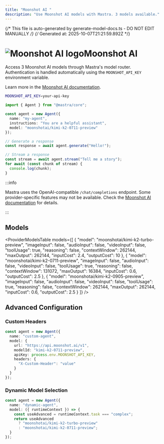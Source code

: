 ```yaml
---
title: "Moonshot AI "
description: "Use Moonshot AI models with Mastra. 3 models available."
---
```


{/* This file is auto-generated by generate-model-docs.ts - DO NOT EDIT MANUALLY */}
{/* Generated at: 2025-10-07T21:21:59.892Z */}

# <img src="https://models.dev/logos/moonshotai.svg" alt="Moonshot AI logo" className="inline w-8 h-8 mr-2 align-middle dark:invert dark:brightness-0 dark:contrast-200" />Moonshot AI

Access 3 Moonshot AI models through Mastra's model router. Authentication is handled automatically using the `MOONSHOT_API_KEY` environment variable.

Learn more in the [Moonshot AI documentation](https://platform.moonshot.ai).

```bash
MOONSHOT_API_KEY=your-api-key
```

```typescript
import { Agent } from "@mastra/core";

const agent = new Agent({
  name: "my-agent",
  instructions: "You are a helpful assistant",
  model: "moonshotai/kimi-k2-0711-preview"
});

// Generate a response
const response = await agent.generate("Hello!");

// Stream a response
const stream = await agent.stream("Tell me a story");
for await (const chunk of stream) {
  console.log(chunk);
}
```

:::info

Mastra uses the OpenAI-compatible `/chat/completions` endpoint. Some provider-specific features may not be available. Check the [Moonshot AI documentation](https://platform.moonshot.ai) for details.

:::

## Models

<ProviderModelsTable 
  models={[
  {
    "model": "moonshotai/kimi-k2-turbo-preview",
    "imageInput": false,
    "audioInput": false,
    "videoInput": false,
    "toolUsage": true,
    "reasoning": false,
    "contextWindow": 262144,
    "maxOutput": 262144,
    "inputCost": 2.4,
    "outputCost": 10
  },
  {
    "model": "moonshotai/kimi-k2-0711-preview",
    "imageInput": false,
    "audioInput": false,
    "videoInput": false,
    "toolUsage": true,
    "reasoning": false,
    "contextWindow": 131072,
    "maxOutput": 16384,
    "inputCost": 0.6,
    "outputCost": 2.5
  },
  {
    "model": "moonshotai/kimi-k2-0905-preview",
    "imageInput": false,
    "audioInput": false,
    "videoInput": false,
    "toolUsage": true,
    "reasoning": false,
    "contextWindow": 262144,
    "maxOutput": 262144,
    "inputCost": 0.6,
    "outputCost": 2.5
  }
]}
/>

## Advanced Configuration

### Custom Headers

```typescript
const agent = new Agent({
  name: "custom-agent",
  model: {
    url: "https://api.moonshot.ai/v1",
    modelId: "kimi-k2-0711-preview",
    apiKey: process.env.MOONSHOT_API_KEY,
    headers: {
      "X-Custom-Header": "value"
    }
  }
});
```

### Dynamic Model Selection

```typescript
const agent = new Agent({
  name: "dynamic-agent",
  model: ({ runtimeContext }) => {
    const useAdvanced = runtimeContext.task === "complex";
    return useAdvanced 
      ? "moonshotai/kimi-k2-turbo-preview"
      : "moonshotai/kimi-k2-0711-preview";
  }
});
```
